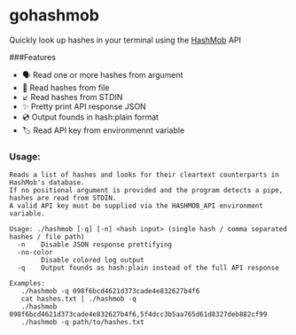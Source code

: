 # gohashmob
 Quickly look up hashes in your terminal using the [HashMob](https://hashmob.net/) API
 
###Features
- 🗣 Read one or more hashes from argument
- 📄 Read hashes from file
- ↙️ Read hashes from STDIN
- ✨ Pretty print API response JSON
- 💿 Output founds in hash:plain format
- 🏷 Read API key from environmennt variable

### Usage:
```console
Reads a list of hashes and looks for their cleartext counterparts in HashMob's database.
If no positional argument is provided and the program detects a pipe, hashes are read from STDIN.
A valid API key must be supplied via the HASHMOB_API environment variable.

Usage: ./hashmob [-q] [-n] <hash input> (single hash / comma separated hashes / file path)
  -n	Disable JSON response prettifying
  -no-color
    	Disable colored log output
  -q	Output founds as hash:plain instead of the full API response

Examples:
   ./hashmob -q 098f6bcd4621d373cade4e832627b4f6
   cat hashes.txt | ./hashmob -q
   ./hashmob 098f6bcd4621d373cade4e832627b4f6,5f4dcc3b5aa765d61d8327deb882cf99
   ./hashmob -q path/to/hashes.txt
```
